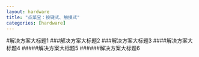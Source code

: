 ```yaml
---
layout: hardware
title: "点菜宝：按键式、触摸式"
categories: [hardware]
---
```


#解决方案大标题1
###解决方案大标题2
###解决方案大标题3
####解决方案大标题4
#####解决方案大标题5
######解决方案大标题6